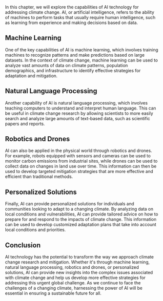 
In this chapter, we will explore the capabilities of AI technology for addressing climate change. AI, or artificial intelligence, refers to the ability of machines to perform tasks that usually require human intelligence, such as learning from experience and making decisions based on data.

Machine Learning
----------------

One of the key capabilities of AI is machine learning, which involves training machines to recognize patterns and make predictions based on large datasets. In the context of climate change, machine learning can be used to analyze vast amounts of data on climate patterns, population demographics, and infrastructure to identify effective strategies for adaptation and mitigation.

Natural Language Processing
---------------------------

Another capability of AI is natural language processing, which involves teaching computers to understand and interpret human language. This can be useful in climate change research by allowing scientists to more easily search and analyze large amounts of text-based data, such as scientific papers and reports.

Robotics and Drones
-------------------

AI can also be applied in the physical world through robotics and drones. For example, robots equipped with sensors and cameras can be used to monitor carbon emissions from industrial sites, while drones can be used to collect data on changes in land use over time. This information can then be used to develop targeted mitigation strategies that are more effective and efficient than traditional methods.

Personalized Solutions
----------------------

Finally, AI can provide personalized solutions for individuals and communities looking to adapt to a changing climate. By analyzing data on local conditions and vulnerabilities, AI can provide tailored advice on how to prepare for and respond to the impacts of climate change. This information can be used to develop customized adaptation plans that take into account local conditions and priorities.

Conclusion
----------

AI technology has the potential to transform the way we approach climate change research and mitigation. Whether it's through machine learning, natural language processing, robotics and drones, or personalized solutions, AI can provide new insights into the complex issues associated with climate change and help us develop more effective strategies for addressing this urgent global challenge. As we continue to face the challenges of a changing climate, harnessing the power of AI will be essential in ensuring a sustainable future for all.
